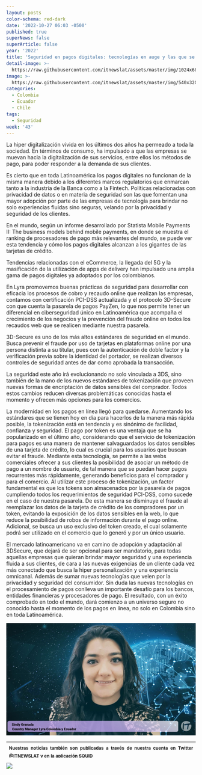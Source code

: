 ```yaml
---
layout: posts
color-schema: red-dark
date: '2022-10-27 06:03 -0500'
published: true
superNews: false
superArticle: false
year: '2022'
title: 'Seguridad en pagos digitales: tecnologías en auge y las que se vienen.'
detail-image: >-
  https://raw.githubusercontent.com/itnewslat/assets/master/img/1024x680/Sindy-Granada-g.jpg
image: >-
  https://raw.githubusercontent.com/itnewslat/assets/master/img/540x320/Sindy-Granada-p.jpg
categories:
  - Colombia
  - Ecuador
  - Chile
tags:
  - Seguridad
week: '43'
---
```

La hiper digitalización vivida en los últimos dos años ha permeado a toda la sociedad. En términos de consumo, ha impulsado a que las empresas se muevan hacia la digitalización de sus servicios, entre ellos los métodos de pago, para poder responder a la demanda de sus clientes.
 
Es cierto que en toda Latinoamérica los pagos digitales no funcionan de la misma manera debido a los diferentes marcos regulatorios que enmarcan tanto a la industria de la Banca como a la Fintech. Políticas relacionadas con privacidad de datos o en materia de seguridad son las que fomentan una mayor adopción por parte de las empresas de tecnología para brindar no solo experiencias fluidas sino seguras, velando por la privacidad y seguridad de los clientes.
 
En el mundo, según un informe desarrollado por Statista Mobile Payments II: The business models behind mobile payments, en donde se muestra el ranking de procesadores de pago más relevantes del mundo, se puede ver esta tendencia y cómo los pagos digitales alcanzan a los gigantes de las tarjetas de crédito.
 
Tendencias relacionadas con el eCommerce, la llegada del 5G y la masificación de la utilización de apps de delivery han impulsado una amplia gama de pagos digitales ya adoptados por los colombianos.
 
En Lyra promovemos buenas prácticas de seguridad para desarrollar con eficacia los procesos de cobro y recaudo online que realizan las empresas, contamos con certificación PCI-DSS actualizada y el protocolo 3D-Secure con que cuenta la pasarela de pagos PayZen, lo que nos permite tener un diferencial en ciberseguridad único en Latinoamérica que acompaña el crecimiento de los negocios y la prevención del fraude online en todos los recaudos web que se realicen mediante nuestra pasarela.
 
3D-Secure es uno de los más altos estándares de seguridad en el mundo. Busca prevenir el fraude por uso de tarjetas en plataformas online por una persona distinta a su titular, pues con la autenticación de doble factor y la verificación previa sobre la identidad del portador, se realizan diversos controles de seguridad antes de dar como aprobada la transacción.
 
La seguridad este año irá evolucionando no solo vinculada a 3DS, sino también de la mano de los nuevos estándares de tokenización que proveen nuevas formas de encriptación de datos sensibles del comprador. Todos estos cambios reducen diversas problemáticas conocidas hasta el momento y ofrecen más opciones para los comercios. 

 
La modernidad en los pagos en línea llegó para quedarse. Aumentando los estándares que se tienen hoy en día para hacerlos de la manera más rápida posible, la tokenización está en tendencia y es sinónimo de facilidad, confianza y seguridad. El pago por token es una ventaja que se ha popularizado en el último año, considerando que el servicio de tokenización para pagos es una manera de mantener salvaguardados los datos sensibles de una tarjeta de crédito, lo cual es crucial para los usuarios que buscan evitar el fraude. Mediante esta tecnología, se permite a las webs comerciales ofrecer a sus clientes la posibilidad de asociar un método de pago a un nombre de usuario, de tal manera que se puedan hacer pagos recurrentes más rápidamente, generando beneficios para el comprador y para el comercio. Al utilizar este proceso de tokenización, un factor fundamental es que los tokens son almacenados por la pasarela de pagos cumpliendo todos los requerimientos de seguridad PCI-DSS, como sucede en el caso de nuestra pasarela. De esta manera se disminuye el fraude al reemplazar los datos de la tarjeta de crédito de los compradores por un token, evitando la exposición de los datos sensibles en la web, lo que reduce la posibilidad de robos de información durante el pago online. Adicional, se busca un uso exclusivo del token creado, el cual solamente podrá ser utilizado en el comercio que lo generó y por un único usuario. 

 
El mercado latinoamericano va en camino de adopción y adaptación al 3DSecure, que dejará de ser opcional para ser mandatorio, para todas aquellas empresas que quieran brindar mayor seguridad y una experiencia fluida a sus clientes, de cara a las nuevas exigencias de un cliente cada vez más conectado que busca la hiper personalización y una experiencia omnicanal. Además de sumar nuevas tecnologías que velen por la privacidad y seguridad del consumidor. Sin duda las nuevas tecnologías en el procesamiento de pagos conlleva un importante desafío para los bancos, entidades financieras y procesadores de pago. El resultado, con un éxito comprobado en todo el mundo, dará comienzo a un universo seguro no conocido hasta el momento de los pagos en línea, no solo en Colombia sino en toda Latinoamérica. 

![](https://raw.githubusercontent.com/itnewslat/assets/master/img/540x320/Sindy-Granada-p.jpg)

<table style="height: 42px;" width="569">
<tbody>
<tr>
<td style="text-align: justify;"><sub><strong>Nuestras noticias también son publicadas a través de nuestra cuenta en Twitter <a href="https://twitter.com/itnewslat?lang=es">@ITNEWSLAT</a> y en la aplicación <a href="https://squidapp.co/en/">SQUID</a></strong></sub></td>
</tr>
</tbody>
</table>

<img src="https://tracker.metricool.com/c3po.jpg?hash=56f88a41e39ab42c063cc51676587a04"/>